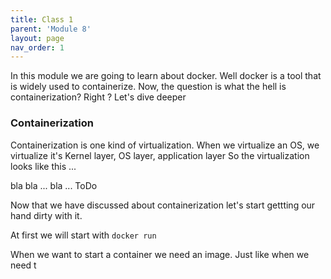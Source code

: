 ```yaml
---
title: Class 1
parent: 'Module 8'
layout: page
nav_order: 1
---
```


In this module we are going to learn about docker. Well docker is a tool that is widely used to containerize. Now, the question is what the hell is containerization? Right ? Let's dive deeper 

### Containerization

Containerization is one kind of virtualization. When we virtualize an OS, we virtualize it's Kernel layer, OS layer, application layer So the virtualization looks like this ... 


bla bla ... bla ... ToDo 

Now that we have discussed about containerization let's start gettting our hand dirty with it. 

At first we will start with `docker run`

When we want to start a container we need an image. Just like when we need t